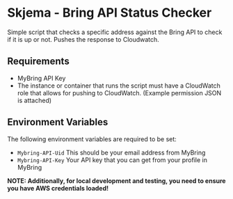 # Skjema - Bring API Status Checker
Simple script that checks a specific address against the Bring API to check if it is up or not.
Pushes the response to Cloudwatch.

## Requirements
- MyBring API Key
- The instance or container that runs the script must have a CloudWatch role that allows for pushing to CloudWatch. (Example permission JSON is attached)

## Environment Variables
The following environment variables are required to be set:
- `Mybring-API-Uid` This should be your email address from MyBring
- `Mybring-API-Key` Your API key that you can get from your profile in MyBring

**NOTE: Additionally, for local development and testing, you need to ensure you have AWS credentials loaded!**